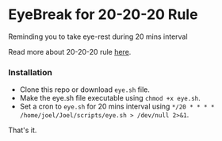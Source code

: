 # EyeBreak for 20-20-20 Rule
Reminding you to take eye-rest during 20 mins interval

Read more about 20-20-20 rule [here](https://opto.ca/health-library/the-20-20-20-rule).

### Installation

* Clone this repo or download `eye.sh` file.
* Make the eye.sh file executable using `chmod +x eye.sh`.
* Set a cron to `eye.sh` for 20 mins interval using `*/20 * * * * /home/joel/Joel/scripts/eye.sh > /dev/null 2>&1`.

That's it.
